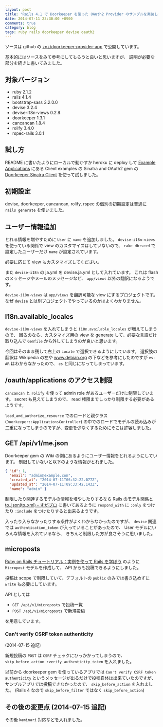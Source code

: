 ```yaml
---
layout: post
title: "Rails 4.1 で Doorkeeper を使った OAuth2 Provider のサンプルを実装した"
date: 2014-07-11 23:30:00 +0900
comments: true
category: blog
tags: ruby rails doorkeeper devise oauth2
---
```

ソースは github の
[znz/doorkeeper-provider-app](https://github.com/znz/doorkeeper-provider-app "znz/doorkeeper-provider-app")
で公開しています。

基本的にはソースをみて参考にしてもらうと良いと思いますが、
説明が必要な部分を続きに書いてみました。

<!--more-->

## 対象バージョン

- ruby 2.1.2
- rails 4.1.4
- bootstrap-sass 3.2.0.0
- devise 3.2.4
- devise-i18n-views 0.2.8
- doorkeeper 1.3.1
- cancancan 1.8.4
- rolify 3.4.0
- rspec-rails 3.0.1

## 試し方

README に書いたようにローカルで動かすか heroku に deploy して
[Example Applications](https://github.com/doorkeeper-gem/doorkeeper/wiki/Example-Applications "Example Applications")
にある Client examples の Sinatra and OAuth2 gem の
[Doorkeeper Sinatra Client](https://github.com/doorkeeper-gem/doorkeeper-sinatra-client "Doorkeeper Sinatra Client")
を使って試しました。

## 初期設定

devise, doorkeeper, cancancan, rolify, rspec の個別の初期設定は普通に `rails generate` を使いました。

## ユーザー情報追加

とれる情報を増やすために `User` に `name` を追加しました。
`devise-i18n-views` を使っている関係で view のカスタマイズはしていないので、
`rake db:seed` で設定したユーザーだけ `name` が設定されています。

必要に応じて view もカスタマイズしてください。

また `devise-i18n` の ja.yml を devise.ja.yml として入れています。
これは flash のメッセージやメールのメッセージなど、
`app/views` 以外の翻訳になるようです。

`devise-i18n-views` は `app/views` を翻訳可能な view にするプロジェクトです。
なぜ `devise` とは別プロジェクトでやっているのかはよくわかりません。

## I18n.available_locales

`devise-i18n-views` を入れてしまうと `I18n.available_locales` が増えてしまうので、
困るのなら、カスタマイズ用の view を generate して、必要な言語だけ取り込んで
`Gemfile` から外してしまうのが良いと思います。

今回はそのまま残して右上の `Locale` で選択できるようにしています。
選択肢の翻訳は Wikipedia の左や www.debian.org の下などを参考にしたのですが `es-AR` はわからなかったので、
`es` と同じになってしまっています。

## /oauth/applications のアクセス制限

`cancancan` と `rolify` を使って admin role があるユーザーだけに制限しています。
secret も見えてしまうので、 read 権限までしっかり制限する必要があるようです。

`load_and_authorize_resource` でのロードと親クラス (`Doorkeeper::ApplicationsController`) の中でのロードでモデルの読み込みが二重になってしまうのですが、変更を少なくするためにそこは許容しました。

## GET /api/v1/me.json

Doorkeeper gem の Wiki の例にあるようにユーザー情報をとれるようにしています。
制限していないと以下のような情報がとれました。

```json
{ "id": 1,
  "email": "admin@example.com",
  "created_at": "2014-07-11T06:32:22.077Z",
  "updated_at": "2014-07-11T09:33:42.143Z",
  "name": "admin" }
```

制限したり関連するモデルの情報を増やしたりするなら
[Rails のモデル関係と to_json(to_xml) - すがブロ](http://sugamasao.hatenablog.com/entry/20100914/1284415669 "Rails のモデル関係と to_json(to_xml) - すがブロ")
に書いてあるように `respond_with` に `:only` をつけたり `:include` をつけたりすると出来るようです。

入ったり入らなかったりする条件がよくわからなかったのですが、
`devise` 関連では `authentication_token` が入っていることがあったので、
User モデルにいろんな情報を入れているなら、
きちんと制限した方が良さそうに思いました。

## microposts

[Ruby on Rails チュートリアル：実例を使って Rails を学ぼう](http://railstutorial.jp/ "Ruby on Rails チュートリアル：実例を使って Rails を学ぼう")
のように `Micropost` モデルを作成して、 API からも投稿できるようにしました。

投稿は scope で制限していて、デフォルトの `public` のみでは書き込めずに `write` も必要にしています。

API としては

- `GET /api/v1/microposts` で投稿一覧
- `POST /api/v1/microposts` で新規投稿

を用意しています。

### Can't verify CSRF token authenticity

(2014-07-15 追記)

新規投稿の `POST` は `CSRF` チェックにひっかかってしまうので、
`skip_before_action :verify_authenticity_token`
を入れました。

以前から doorkeeper gem を使っているアプリでは
`Can't verify CSRF token authenticity`
というメッセージが出るだけで投稿自体は出来ていたのですが、
サンプルアプリでは投稿できなかったので、
`skip_before_action` を入れました。
(Rails 4 なので `skip_before_filter` ではなく `skip_before_action`)

## その後の変更点 (2014-07-15 追記)

その後 `kaminari` 対応などを入れました。
